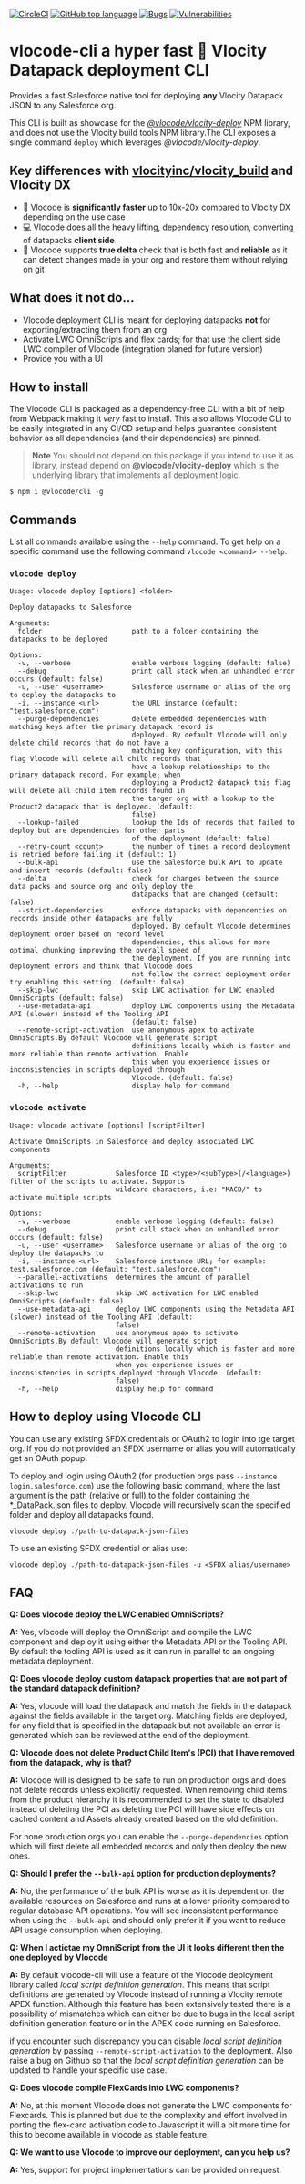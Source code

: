 [![CircleCI](https://circleci.com/gh/Codeneos/vlocode/tree/master.svg?style=svg)](https://circleci.com/gh/Codeneos/vlocode/tree/master)
[![GitHub top language](https://img.shields.io/github/languages/top/codeneos/vlocode.svg?logo=github)](https://github.com/Codeneos/vlocode)
[![Bugs](https://img.shields.io/sonar/https/sonarcloud.io/curlybracket.vlocode/bugs.svg?color=lightgray&label=bugs&logo=data%3Aimage%2Fpng%3Bbase64%2CiVBORw0KGgoAAAANSUhEUgAAAEAAAABACAMAAACdt4HsAAAAolBMVEUAAAD%2FZgD%2FZgD%2FZgD%2FZgD%2FZgD%2FZgD%2FZgD%2FZgD%2FZgD%2FZgD%2FZgD%2FZgD%2FZgD%2FZgD%2FZgD%2FZgD%2FZgD%2FZgD%2FZgD%2FZgD%2FZgD%2FZgD%2FZgD%2FZgD%2FZgD%2FZgD%2FZgD%2FZgD%2FZgD%2FZgD%2FZgD%2FZgD%2FZgD%2FZgD%2FZgD%2FZgD%2FZgD%2FZgD%2FZgD%2FZgD%2FZgD%2FZgD%2FZgD%2FZgD%2FZgD%2FZgD%2FZgD%2FZgD%2FZgD%2FZgD%2FZgD%2FZgD%2FZgCXdjhZAAAANXRSTlMA%2Bg335ykFAwnr7hDZON7Ie1ZDMfTUmIUUSSLPoVAa4r6K8rtyXD62gG2xpsKSjnZpYx6qTp5XIo8AAAOWSURBVFjD7VbZtqIwEGSVRXYQAVFBFvf16v%2F%2F2tgJKsYEvPM4Z%2FLiwV7SXV2phPu3lyB71fnserLwN9HD%2BGBL4u2%2BRMk%2BeMJvw887CH6uIKuGvwhXvIK%2FEYtf1sq38epRu1GWtFa%2FLH%2FPNxFFvq6q9aGQ8LeYC19hH2L30VFWm4p8Z4Tb2H%2BRYbBC%2B2urWfvfy1hHGZx%2BHNwFeBox4alMDfhfv%2FbFJxNUvvlpqVEGe9aTYAxe85pmihGWTne8bEGnJ7qx5KG5pDNBCZssBcZ8M7CeOkcILuKUCTAP6bvo5GuAE5P1ESAsyR0JKqhxzLYfACG3ZwY8dMDsoWcOKXDFZ9tNYFnYQeMNkPh09fzZgD5loMKWfYxrREOeF3VjU%2FqUHMn8bp8w5Elwl4tba2nbTwWRNSRPBUWeFHMjkgqirckMXuPDFx5hUtcSGU4b%2BemV3BHeSHpoUut2uirL8XYSwNfCJEDetjQyjFrtNyJmjE3cnBJ54b3dgmhVBgytfIRTpENChPQ8aYNSHxzy4DkoTrmMseju1XcRmg64L866eL0nj1ER4rkZ7oghQuScgadNWz5ijIVBzlkiRCDoQKOB25Dagqhw8ECGP%2FXGHwOEwKPvCj4184HMpk%2Fwo72IGpWfzEEjze8WGwqL%2BwrIMbNafrUO52LGefCb9RUwtFG82ybvBnaecsd%2BrQYEfgD0d6lZ4x6gFdGj3%2FLDV2H%2B0tr4FHVZcjaUllDnvppk8etrRqrxzAJUOQNIGLEEcHTpwAVpNIfSRCyFDcwOZu6ACbgC6o25Quj0VrAjhINAuWInuGAMUtiHyqMp333L1AFQmCuZbr7WSTHMoBVngpsd0UCCCetm50W88DihgB5c5mNjz0oQB3hnjNWOVoKpA8Amo4Dl4wwkBupFoR4AgGnIfq7M5ScYOq0JD9jO5wPmgwmDH%2B2Qpk0%2FKyjxa32lfsYjRZtcmo0kfJERE4vyoHnihgRT1TOK0J97ngLk92MOWk5XKKxZtiu0CvNTXNlReQmu2FzIbgLlKoJ8XuLtdQ0XUZxkAfzVyzSV8N02Vtvd6s2NN8%2FSMNzaEo%2B%2F525sPG5a%2BycM08xqLAtHfX8Kj26UlZmgRTzFYlTkbJK9RjrNHUSvYWmQFj2UKbQxQ6u1Fz8ay8ojuTMR24nTekAX0aQKd5am65KRHaZvo4vivDAkfaFZdnhOKOEt7ZR9XwYBJZeKLJf7LP4vYv0BK5jBy9A2z3IAAAAASUVORK5CYII%3D)](https://sonarcloud.io/dashboard?id=curlybracket.vlocode)
[![Vulnerabilities](https://img.shields.io/sonar/https/sonarcloud.io/curlybracket.vlocode/vulnerabilities.svg?label=vulnerabilities&logo=data%3Aimage%2Fpng%3Bbase64%2CiVBORw0KGgoAAAANSUhEUgAAAEAAAABACAMAAACdt4HsAAAAolBMVEUAAAD%2FZgD%2FZgD%2FZgD%2FZgD%2FZgD%2FZgD%2FZgD%2FZgD%2FZgD%2FZgD%2FZgD%2FZgD%2FZgD%2FZgD%2FZgD%2FZgD%2FZgD%2FZgD%2FZgD%2FZgD%2FZgD%2FZgD%2FZgD%2FZgD%2FZgD%2FZgD%2FZgD%2FZgD%2FZgD%2FZgD%2FZgD%2FZgD%2FZgD%2FZgD%2FZgD%2FZgD%2FZgD%2FZgD%2FZgD%2FZgD%2FZgD%2FZgD%2FZgD%2FZgD%2FZgD%2FZgD%2FZgD%2FZgD%2FZgD%2FZgD%2FZgD%2FZgD%2FZgCXdjhZAAAANXRSTlMA%2Bg335ykFAwnr7hDZON7Ie1ZDMfTUmIUUSSLPoVAa4r6K8rtyXD62gG2xpsKSjnZpYx6qTp5XIo8AAAOWSURBVFjD7VbZtqIwEGSVRXYQAVFBFvf16v%2F%2F2tgJKsYEvPM4Z%2FLiwV7SXV2phPu3lyB71fnserLwN9HD%2BGBL4u2%2BRMk%2BeMJvw887CH6uIKuGvwhXvIK%2FEYtf1sq38epRu1GWtFa%2FLH%2FPNxFFvq6q9aGQ8LeYC19hH2L30VFWm4p8Z4Tb2H%2BRYbBC%2B2urWfvfy1hHGZx%2BHNwFeBox4alMDfhfv%2FbFJxNUvvlpqVEGe9aTYAxe85pmihGWTne8bEGnJ7qx5KG5pDNBCZssBcZ8M7CeOkcILuKUCTAP6bvo5GuAE5P1ESAsyR0JKqhxzLYfACG3ZwY8dMDsoWcOKXDFZ9tNYFnYQeMNkPh09fzZgD5loMKWfYxrREOeF3VjU%2FqUHMn8bp8w5Elwl4tba2nbTwWRNSRPBUWeFHMjkgqirckMXuPDFx5hUtcSGU4b%2BemV3BHeSHpoUut2uirL8XYSwNfCJEDetjQyjFrtNyJmjE3cnBJ54b3dgmhVBgytfIRTpENChPQ8aYNSHxzy4DkoTrmMseju1XcRmg64L866eL0nj1ER4rkZ7oghQuScgadNWz5ijIVBzlkiRCDoQKOB25Dagqhw8ECGP%2FXGHwOEwKPvCj4184HMpk%2Fwo72IGpWfzEEjze8WGwqL%2BwrIMbNafrUO52LGefCb9RUwtFG82ybvBnaecsd%2BrQYEfgD0d6lZ4x6gFdGj3%2FLDV2H%2B0tr4FHVZcjaUllDnvppk8etrRqrxzAJUOQNIGLEEcHTpwAVpNIfSRCyFDcwOZu6ACbgC6o25Quj0VrAjhINAuWInuGAMUtiHyqMp333L1AFQmCuZbr7WSTHMoBVngpsd0UCCCetm50W88DihgB5c5mNjz0oQB3hnjNWOVoKpA8Amo4Dl4wwkBupFoR4AgGnIfq7M5ScYOq0JD9jO5wPmgwmDH%2B2Qpk0%2FKyjxa32lfsYjRZtcmo0kfJERE4vyoHnihgRT1TOK0J97ngLk92MOWk5XKKxZtiu0CvNTXNlReQmu2FzIbgLlKoJ8XuLtdQ0XUZxkAfzVyzSV8N02Vtvd6s2NN8%2FSMNzaEo%2B%2F525sPG5a%2BycM08xqLAtHfX8Kj26UlZmgRTzFYlTkbJK9RjrNHUSvYWmQFj2UKbQxQ6u1Fz8ay8ojuTMR24nTekAX0aQKd5am65KRHaZvo4vivDAkfaFZdnhOKOEt7ZR9XwYBJZeKLJf7LP4vYv0BK5jBy9A2z3IAAAAASUVORK5CYII%3D)](https://sonarcloud.io/dashboard?id=curlybracket.vlocode)

# **vlocode-cli** a hyper fast :rocket: Vlocity Datapack deployment CLI

Provides a fast Salesforce native tool for deploying **any** Vlocity Datapack JSON to any Salesforce org.

This CLI is built as showcase for the _[@vlocode/vlocity-deploy](https://www.npmjs.com/package/@vlocode/vlocity-deploy)_ NPM library, and does not use the Vlocity build tools NPM library.The CLI exposes a single command `deploy` which leverages _@vlocode/vlocity-deploy_.

## Key differences with **[vlocityinc/vlocity_build](https://github.com/vlocityinc/vlocity_build)** and **Vlocity DX**

-   :rocket: Vlocode is **significantly faster** up to 10x-20x compared to Vlocity DX depending on the use case
-   :computer: Vlocode does all the heavy lifting, dependency resolution, converting of datapacks **client side**
-   :rainbow: Vlocode supports **true delta** check that is both fast and **reliable** as it can detect changes made in your org and restore them without relying on git

## What does it **not** do...

-   Vlocode deployment CLI is meant for deploying datapacks **not** for exporting/extracting them from an org
-   Activate LWC OmniScripts and flex cards; for that use the client side LWC compiler of Vlocode (integration planed for future version)
-   Provide you with a UI

## How to install

The Vlocode CLI is packaged as a dependency-free CLI with a bit of help from Webpack making it _very_ fast to install. This also allows Vlocode CLI to be easily integrated in any CI/CD setup and helps guarantee consistent behavior as all dependencies (and their dependencies) are pinned.

> **Note**
> You should not depend on this package if you intend to use it as library, instead depend on **@vlocode/vlocity-deploy** which is the underlying library that implements all deployment logic.

```shell
$ npm i @vlocode/cli -g
```

## Commands

List all commands available using the `--help` command. To get help on a specific command use the following command `vlocode <command> --help`.

### `vlocode deploy`

```shell
Usage: vlocode deploy [options] <folder>

Deploy datapacks to Salesforce

Arguments:
  folder                      path to a folder containing the datapacks to be deployed

Options:
  -v, --verbose               enable verbose logging (default: false)
  --debug                     print call stack when an unhandled error occurs (default: false)
  -u, --user <username>       Salesforce username or alias of the org to deploy the datapacks to
  -i, --instance <url>        the URL instance (default: "test.salesforce.com")
  --purge-dependencies        delete embedded dependencies with matching keys after the primary datapack record is
                              deployed. By default Vlocode will only delete child records that do not have a
                              matching key configuration, with this flag Vlocode will delete all child records that
                              have a lookup relationships to the primary datapack record. For example; when
                              deploying a Product2 datapack this flag will delete all child item records found in
                              the targer org with a lookup to the Product2 datapack that is deployed. (default:
                              false)
  --lookup-failed             lookup the Ids of records that failed to deploy but are dependencies for other parts
                              of the deployment (default: false)
  --retry-count <count>       the number of times a record deployment is retried before failing it (default: 1)
  --bulk-api                  use the Salesforce bulk API to update and insert records (default: false)
  --delta                     check for changes between the source data packs and source org and only deploy the
                              datapacks that are changed (default: false)
  --strict-dependencies       enforce datapacks with dependencies on records inside other datapacks are fully
                              deployed. By default Vlocode determines deployment order based on record level
                              dependencies, this allows for more optimal chunking improving the overall speed of
                              the deployment. If you are running into deployment errors and think that Vlocode does
                              not follow the correct deployment order try enabling this setting. (default: false)
  --skip-lwc                  skip LWC activation for LWC enabled OmniScripts (default: false)
  --use-metadata-api          deploy LWC components using the Metadata API (slower) instead of the Tooling API
                              (default: false)
  --remote-script-activation  use anonymous apex to activate OmniScripts.By default Vlocode will generate script
                              definitions locally which is faster and more reliable than remote activation. Enable
                              this when you experience issues or inconsistencies in scripts deployed through
                              Vlocode. (default: false)
  -h, --help                  display help for command
```

### `vlocode activate`

```shell
Usage: vlocode activate [options] [scriptFilter]

Activate OmniScripts in Salesforce and deploy associated LWC components

Arguments:
  scriptFilter            Salesforce ID <type>/<subType>(/<language>) filter of the scripts to activate. Supports
                          wildcard characters, i.e: "MACD/" to activate multiple scripts

Options:
  -v, --verbose           enable verbose logging (default: false)
  --debug                 print call stack when an unhandled error occurs (default: false)
  -u, --user <username>   Salesforce username or alias of the org to deploy the datapacks to
  -i, --instance <url>    Salesforce instance URL; for example: test.salesforce.com (default: "test.salesforce.com")
  --parallel-activations  determines the amount of parallel activations to run
  --skip-lwc              skip LWC activation for LWC enabled OmniScripts (default: false)
  --use-metadata-api      deploy LWC components using the Metadata API (slower) instead of the Tooling API (default:
                          false)
  --remote-activation     use anonymous apex to activate OmniScripts.By default Vlocode will generate script
                          definitions locally which is faster and more reliable than remote activation. Enable this
                          when you experience issues or inconsistencies in scripts deployed through Vlocode. (default:
                          false)
  -h, --help              display help for command
```

## How to deploy using Vlocode CLI

You can use any existing SFDX credentials or OAuth2 to login into tge target org. If you do not provided an SFDX username or alias you will automatically get an OAuth popup.

To deploy and login using OAuth2 (for production orgs pass `--instance login.salesforce.com`) use the following basic command, where the last argument is the path (relative or full) to the folder containing the \*\_DataPack.json files to deploy. Vlocode will recursively scan the specified folder and deploy all datapacks found.

```shell
vlocode deploy ./path-to-datapack-json-files
```

To use an existing SFDX credential or alias use:

```shell
vlocode deploy ./path-to-datapack-json-files -u <SFDX alias/username>
```

## FAQ

**Q: Does vlocode deploy the LWC enabled OmniScripts?**

**A:** Yes, vlocode will deploy the OmniScript and compile the LWC component and deploy it using either the Metadata API or the Tooling API. By default the tooling API is used as it can run in parallel to an ongoing metadata deployment.

**Q: Does vlocode deploy custom datapack properties that are not part of the standard datapack definition?**

**A:** Yes, vlocode will load the datapack and match the fields in the datapack against the fields available in the target org. Matching fields are deployed, for any field that is specified in the datapack but not available an error is generated which can be reviewed at the end of the deployment.

**Q: Vlocode does not delete Product Child Item's (PCI) that I have removed from the datapack, why is that?**

**A:** Vlocode will is designed to be safe to run on production orgs and does not delete records unless explicitly requested. When removing child items from the product hierarchy it is recommended to set the state to disabled instead of deleting the PCI as deleting the PCI will have side effects on cached content and Assets already created based on the old definition.

For none production orgs you can enable the `--purge-dependencies` option which will first delete all embedded records and only then deploy the new ones.

**Q: Should I prefer the `--bulk-api` option for production deployments?**

**A:** No, the performance of the bulk API is worse as it is dependent on the available resources on Salesforce and runs at a lower priority compared to regular database API operations. You will see inconsistent performance when using the `--bulk-api` and should only prefer it if you want to reduce API usage consumption when deploying.

**Q: When I actictae my OmniScript from the UI it looks different then the one deployed by Vlocode**

**A:** By default vlocode-cli will use a feature of the Vlocode deployment library called _local script definition generation_. This means that script definitions are generated by Vlocode instead of running a Vlocity remote APEX function. Although this feature has been extensively tested there is a possibility of mismatches which can either be due to bugs in the local script definition generation feature or in the APEX code running on Salesforce.

if you encounter such discrepancy you can disable _local script definition generation_ by passing `--remote-script-activation` to the deployment. Also raise a bug on Github so that the _local script definition generation_ can be updated to handle your specific use case.

**Q: Does vlocode compile FlexCards into LWC components?**

**A:** No, at this moment Vlocode does not generate the LWC components for Flexcards. This is planned but due to the complexity and effort involved in porting the flex-card activation code to Javascript it will a bit more time for this to become available in vlocode as stable feature.

**Q: We want to use Vlocode to improve our deployment, can you help us?**

**A:** Yes, support for project implementations can be provided on request.
